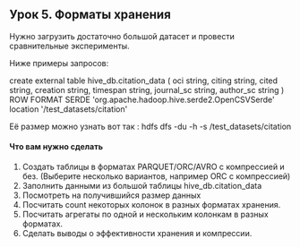 ## Урок 5. Форматы хранения

Нужно загрузить достаточно большой датасет и провести сравнительные
эксперименты.

Ниже примеры запросов:

create external table hive_db.citation_data
(
  oci string,
  citing string,
  cited string,
  creation string,
  timespan string,
  journal_sc string,
  author_sc string
)
ROW FORMAT SERDE 'org.apache.hadoop.hive.serde2.OpenCSVSerde'
location '/test_datasets/citation'

Её размер можно узнать вот так :
hdfs dfs -du -h -s /test_datasets/citation

#### Что вам нужно сделать
1. Создать таблицы в форматах PARQUET/ORC/AVRO c компрессией и без. (Выберите несколько вариантов, например ORC с компрессией)
2. Заполнить данными из большой таблицы hive_db.citation_data
3. Посмотреть на получившийся размер данных
4. Посчитать count некоторых колонок в разных форматах хранения.
5. Посчитать агрегаты по одной и нескольким колонкам в разных форматах.
6. Сделать выводы о эффективности хранения и компрессии.
